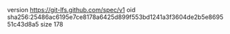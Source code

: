 version https://git-lfs.github.com/spec/v1
oid sha256:25486ac6195e7ce8178a6425d899f553bd1241a3f3604de2b5e869551c43d8a5
size 178
